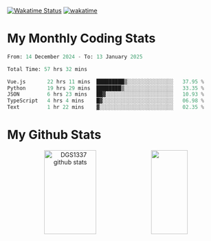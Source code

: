 [![Wakatime Status](https://github.com/noopurphalak/noopurphalak/workflows/wakatime-status-update/badge.svg)](https://github.com/noopurphalak/noopurphalak/actions/workflows/main.yml)
[![wakatime](https://wakatime.com/badge/user/80ace140-ef40-4fdd-b8ed-f3be3d2e1aea.svg)](https://wakatime.com/@80ace140-ef40-4fdd-b8ed-f3be3d2e1aea)

# My Monthly Coding Stats

<!--START_SECTION:waka-->

```python
From: 14 December 2024 - To: 13 January 2025

Total Time: 57 hrs 32 mins

Vue.js       22 hrs 11 mins  █████████▒░░░░░░░░░░░░░░░   37.95 %
Python       19 hrs 29 mins  ████████▒░░░░░░░░░░░░░░░░   33.35 %
JSON         6 hrs 23 mins   ██▓░░░░░░░░░░░░░░░░░░░░░░   10.93 %
TypeScript   4 hrs 4 mins    █▓░░░░░░░░░░░░░░░░░░░░░░░   06.98 %
Text         1 hr 22 mins    ▓░░░░░░░░░░░░░░░░░░░░░░░░   02.35 %
```

<!--END_SECTION:waka-->

# My Github Stats
<div style="text-align: center;">
  <img width="49%" height="195px" src="https://github-readme-stats-sigma-five.vercel.app/api?username=noopurphalak&show_icons=true&count_private=true&hide_border=true&title_color=00FFFF&icon_color=00FFFF&text_color=00FFFF&bg_color=0d1117" alt="DGS1337 github stats" />
  <img width="41%" height="195px" src="https://github-readme-stats-sigma-five.vercel.app/api/top-langs/?username=noopurphalak&layout=compact&hide_border=true&title_color=00FFFF&text_color=00FFFF&bg_color=0d1117" />
</div>
